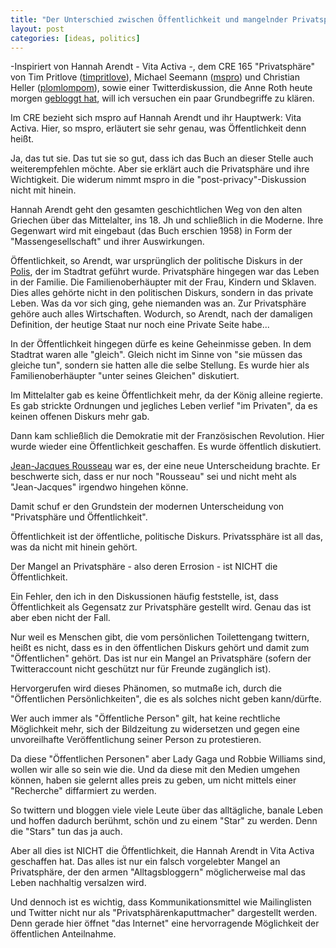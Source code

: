 ```yaml
---
title: "Der Unterschied zwischen Öffentlichkeit und mangelnder Privatsphäre"
layout: post
categories: [ideas, politics]
---
```

-Inspiriert von Hannah Arendt - Vita Activa -, dem CRE 165 "Privatsphäre" von Tim Pritlove (<a href="http://twitter.com/timpritlove">timpritlove</a>), Michael Seemann (<a href="http://twitter.com/mspro">mspro</a>) und Christian Heller (<a href="http://twitter.com/plomlompom">plomlompom</a>), sowie einer Twitterdiskussion, die Anne Roth heute morgen <a href="http://annalist.noblogs.org/post/2010/11/07/neulich-bei-twitter-post-privacy-oder-was-man-dafur-halt/">gebloggt hat</a>, will ich versuchen ein paar Grundbegriffe zu klären.

Im CRE bezieht sich mspro auf Hannah Arendt und ihr Hauptwerk: Vita Activa. Hier, so mspro, erläutert sie sehr genau, was Öffentlichkeit denn heißt.

Ja, das tut sie. Das tut sie so gut, dass ich das Buch an dieser Stelle auch weiterempfehlen möchte. Aber sie erklärt auch die Privatsphäre und ihre Wichtigkeit. Die widerum nimmt mspro in die "post-privacy"-Diskussion nicht mit hinein.

Hannah Arendt geht den gesamten geschichtlichen Weg von den alten Griechen über das Mittelalter, ins 18. Jh und schließlich in die Moderne. Ihre Gegenwart wird mit eingebaut (das Buch erschien 1958) in Form der "Massengesellschaft" und ihrer Auswirkungen.

Öffentlichkeit, so Arendt, war ursprünglich der politische Diskurs in der <a href="http://de.wikipedia.org/wiki/Polis">Polis</a>, der im Stadtrat geführt wurde. Privatsphäre hingegen war das Leben in der Familie. Die Familienoberhäupter mit der Frau, Kindern und Sklaven. Dies alles gehörte nicht in den politischen Diskurs, sondern in das private Leben. Was da vor sich ging, gehe niemanden was an. Zur Privatsphäre gehöre auch alles Wirtschaften. Wodurch, so Arendt, nach der damaligen Definition, der heutige Staat nur noch eine Private Seite habe...

In der Öffentlichkeit hingegen dürfe es keine Geheinmisse geben. In dem Stadtrat waren alle "gleich". Gleich nicht im Sinne von "sie müssen das gleiche tun", sondern sie hatten alle die selbe Stellung. Es wurde hier als Familienoberhäupter "unter seines Gleichen" diskutiert.

Im Mittelalter gab es keine Öffentlichkeit mehr, da der König alleine regierte. Es gab strickte Ordnungen und jegliches Leben verlief "im Privaten", da es keinen offenen Diskurs mehr gab.

Dann kam schließlich die Demokratie mit der Französischen Revolution. Hier wurde wieder eine Öffentlichkeit geschaffen. Es wurde öffentlich diskutiert.

<a href="http://de.wikipedia.org/wiki/Jean-Jacques_Rousseau">Jean-Jacques Rousseau</a> war es, der eine neue Unterscheidung brachte. Er beschwerte sich, dass er nur noch "Rousseau" sei und nicht meht als "Jean-Jacques" irgendwo hingehen könne.

Damit schuf er den Grundstein der modernen Unterscheidung von "Privatsphäre und Öffentlichkeit".

Öffentlichkeit ist der öffentliche, politische Diskurs. Privatssphäre ist all das, was da nicht mit hinein gehört.

Der Mangel an Privatsphäre - also deren Errosion - ist NICHT die Öffentlichkeit.

Ein Fehler, den ich in den Diskussionen häufig feststelle, ist, dass Öffentlichkeit als Gegensatz zur Privatsphäre gestellt wird. Genau das ist aber eben nicht der Fall.

Nur weil es Menschen gibt, die vom persönlichen Toilettengang twittern, heißt es nicht, dass es in den öffentlichen Diskurs gehört und damit zum "Öffentlichen" gehört. Das ist nur ein Mangel an Privatsphäre (sofern der Twitteraccount nicht geschützt nur für Freunde zugänglich ist).

Hervorgerufen wird dieses Phänomen, so mutmaße ich, durch die "Öffentlichen Persönlichkeiten", die es als solches nicht geben kann/dürfte.

Wer auch immer als "Öffentliche Person" gilt, hat keine rechtliche Möglichkeit mehr, sich der Bildzeitung zu widersetzen und gegen eine unvoreilhafte Veröffentlichung seiner Person zu protestieren.

Da diese "Öffentlichen Personen" aber Lady Gaga und Robbie Williams sind, wollen wir alle so sein wie die. Und da diese mit den Medien umgehen können, haben sie gelernt alles preis zu geben, um nicht mittels einer "Recherche" diffarmiert zu werden.

So twittern und bloggen viele viele Leute über das alltägliche, banale Leben und hoffen dadurch berühmt, schön und zu einem "Star" zu werden. Denn die "Stars" tun das ja auch.

Aber all dies ist NICHT die Öffentlichkeit, die Hannah Arendt in Vita Activa geschaffen hat. Das alles ist nur ein falsch vorgelebter Mangel an Privatsphäre, der den armen "Alltagsbloggern" möglicherweise mal das Leben nachhaltig versalzen wird.

Und dennoch ist es wichtig, dass Kommunikationsmittel wie Mailinglisten und Twitter nicht nur als "Privatsphärenkaputtmacher" dargestellt werden. Denn gerade hier öffnet "das Internet" eine hervorragende Möglichkeit der öffentlichen Anteilnahme.
